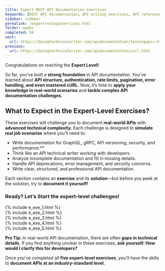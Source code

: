 ```yaml
---
title: Expert REST API Documentation exercises
keywords: [REST API documentation, API writing exercises, API reference, API documentation practice, API documentation test, API writing test, Technical Writing API exercises, API documentation challenges, API documentation best practices, hands-on API documentation, advanced API writing, API error handling, API authentication, API versioning, OAuth documentation, GraphQL API documentation, gRPC API documentation, API security, API performance optimization]
sidebar: sidebar
permalink: /expertrestapiexercises.html
folder: mydoc
completed: 54
next:
  url: https://beingtechnicalwriter.com/apidocumentation/testingapis.html
previous:
  url: https://beingtechnicalwriter.com/apidocumentation/curl.html
---
```


Congratulations on reaching the **Expert Level!**  

So far, you’ve built a **strong foundation** in API documentation. You’ve learned about **API structure, authentication, rate limits, pagination, error handling, and even mastered cURL.** Now, it’s time to **apply your knowledge in real-world scenarios** and **tackle complex API documentation challenges.**  

## What to Expect in the Expert-Level Exercises?
These exercises will challenge you to document **real-world APIs** with **advanced technical complexity.** Each challenge is designed to **simulate real job scenarios** where you’ll need to:  
- Write documentation for GraphQL, gRPC, API versioning, security, and performance.**  
- Think like an API technical writer working with developers.  
- Analyze incomplete documentation and fill in missing details.  
- Handle API deprecations, error management, and security concerns.  
- Write clear, structured, and professional API documentation.  

<script async src="https://pagead2.googlesyndication.com/pagead/js/adsbygoogle.js?client=ca-pub-7149683584202371"
     crossorigin="anonymous"></script>
<!-- AddTitleOne -->
<ins class="adsbygoogle"
     style="display:block"
     data-ad-client="ca-pub-7149683584202371"
     data-ad-slot="7422872052"
     data-ad-format="auto"
     data-full-width-responsive="true"></ins>
<script>
     (adsbygoogle = window.adsbygoogle || []).push({});
</script>

Each section contains an **exercise** and its **solution**—but before you peek at the solution, try to **document it yourself!**  

### Ready? Let’s Start the expert-level challenges!  

{% include e_exe_1.html %} <br>
{% include e_exe_2.html %} <br>
{% include e_exe_3.html %} <br>
{% include e_exe_4.html %} <br>
{% include e_exe_5.html %}  

**Pro Tip:** In real-world API documentation, there are often **gaps in technical details**. If you find anything unclear in these exercises, **ask yourself: How would I clarify this for developers?**  

Once you've completed all **five expert-level exercises**, you'll have the skills to **document APIs at an industry-standard level.**  
